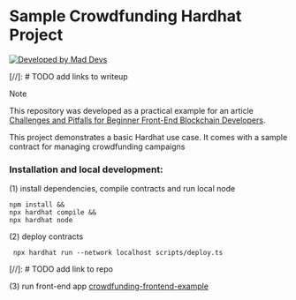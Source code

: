 # Sample Crowdfunding Hardhat Project
[![Developed by Mad Devs](https://maddevs.io/badge-dark.svg)](https://maddevs.io/blockchain/)

[//]: # TODO add links to writeup

> [!NOTE]
> This repository was developed as a practical example for an article [Challenges and Pitfalls for Beginner Front-End Blockchain Developers](url-to-writeup).

This project demonstrates a basic Hardhat use case. It comes with a sample contract for managing crowdfunding campaigns

### Installation and local development:
(1) install dependencies, compile contracts and run local node
```shell
npm install &&
npx hardhat compile &&
npx hardhat node
```

(2) deploy contracts
```shell
 npx hardhat run --network localhost scripts/deploy.ts
```

[//]: # TODO add link to repo

(3) run front-end app [crowdfunding-frontend-example]()
